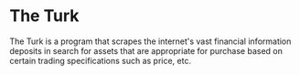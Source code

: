 <h1>The Turk</h1>
<p>The Turk is a program that scrapes the internet's vast financial information deposits in search for assets that are appropriate for purchase based on certain trading specifications such as price, etc.</p>
